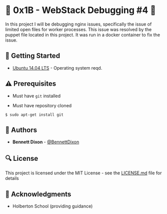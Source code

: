 # :shell: 0x1B - WebStack Debugging #4 :shell:

In this project I will be debugging nginx issues, specifically the issue of limited open files for worker processes. This issue was resolved by the puppet file located in this project. It was run in a docker container to fix the issue.

## :running: Getting Started

* [Ubuntu 14.04 LTS](http://releases.ubuntu.com/14.04/) - Operating system reqd.

## :warning: Prerequisites

* Must have `git` installed

* Must have repository cloned


```
$ sudo apt-get install git
```

## :blue_book: Authors
* **Bennett Dixon** - [@BennettDixon](https://github.com/BennettDixon)

## :mag: License

This project is licensed under the MIT License - see the [LICENSE.md](https://github.com/BennettDixon/holberton-system_engineering-devops/blob/master/LICENSE.md) file for details



## :mega: Acknowledgments

* Holberton School (providing guidance)
